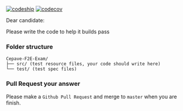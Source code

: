 [![codeship](https://img.shields.io/codeship/fa845d80-d615-0133-0699-4e3a42acd1da/master.svg)](https://codeship.com/projects/142693) [![codecov](https://img.shields.io/codecov/c/github/rwu823/Cepave-F2E-Exam/master.svg)](https://codecov.io/github/rwu823/Cepave-F2E-Exam)

Dear candidate:

Please write the code to help it builds pass

### Folder structure
```
Cepave-F2E-Exam/
├── src/ (test resource files, your code should write here)
└── test/ (test spec files)
```

### Pull Request your answer
Please make a `Github Pull Request` and merge to `master` when you are finish.
